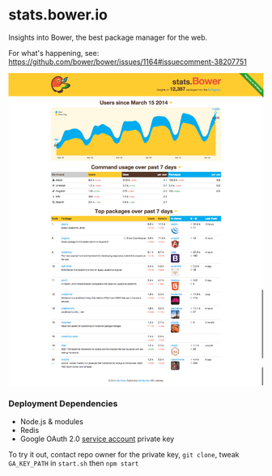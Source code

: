 stats.bower.io
===

Insights into Bower, the best package manager for the web.

For what's happening, see:
https://github.com/bower/bower/issues/1164#issuecomment-38207751

![Screenshot](/public/dist/img/stats-bower-io-screenshot.png)

### Deployment Dependencies
- Node.js & modules
- Redis
- Google OAuth 2.0 [service account](https://developers.google.com/accounts/docs/OAuth2ServiceAccount) private key

To try it out, contact repo owner for the private key, `git clone`, tweak `GA_KEY_PATH` in `start.sh` then `npm start`